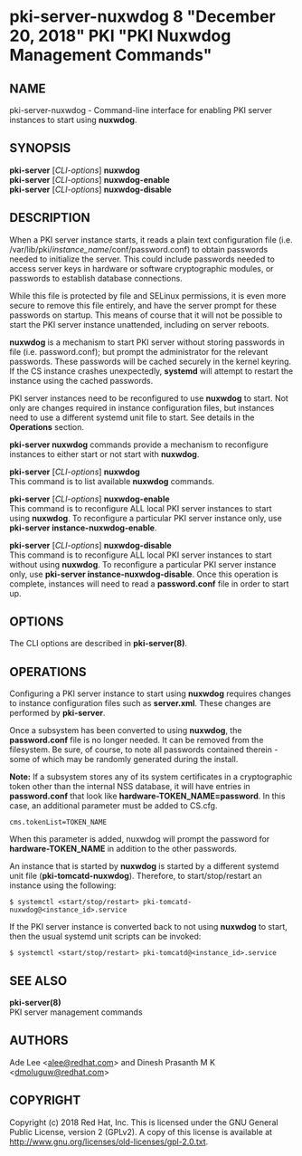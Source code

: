 # pki-server-nuxwdog 8 "December 20, 2018" PKI "PKI Nuxwdog Management Commands"

## NAME

pki-server-nuxwdog - Command-line interface for enabling PKI server instances to start using **nuxwdog**.

## SYNOPSIS

**pki-server** [*CLI-options*] **nuxwdog**  
**pki-server** [*CLI-options*] **nuxwdog-enable**  
**pki-server** [*CLI-options*] **nuxwdog-disable**  

## DESCRIPTION

When a PKI server instance starts, it reads a plain text configuration file
(i.e. /var/lib/pki/*instance_name*/conf/password.conf) to obtain passwords needed to initialize the server.
This could include passwords needed to access server keys in hardware or software cryptographic modules,
or passwords to establish database connections.

While this file is protected by file and SELinux permissions,
it is even more secure to remove this file entirely, and have the server prompt for these passwords on startup.
This means of course that it will not be possible to start the PKI server instance unattended,
including on server reboots.

**nuxwdog** is a mechanism to start PKI server without storing passwords in file (i.e. password.conf);
but prompt the administrator for the relevant passwords.
These passwords will be cached securely in the kernel keyring.
If the CS instance crashes unexpectedly, **systemd** will attempt to restart the instance using the cached passwords.

PKI server instances need to be reconfigured to use **nuxwdog** to start.
Not only are changes required in instance configuration files,
but instances need to use a different systemd unit file to start.
See details in the **Operations** section.

**pki-server nuxwdog** commands provide a mechanism to reconfigure instances
to either start or not start with **nuxwdog**.

**pki-server** [*CLI-options*] **nuxwdog**  
    This command is to list available **nuxwdog** commands.

**pki-server** [*CLI-options*] **nuxwdog-enable**  
    This command is to reconfigure ALL local PKI server instances to start using **nuxwdog**.
    To reconfigure a particular PKI server instance only, use **pki-server instance-nuxwdog-enable**.

**pki-server** [*CLI-options*] **nuxwdog-disable**  
    This command is to reconfigure ALL local PKI server instances to start without using **nuxwdog**.
    To reconfigure a particular PKI server instance only, use **pki-server instance-nuxwdog-disable**.
    Once this operation is complete, instances will need to read a  **password.conf** file in order to start up.

## OPTIONS

The CLI options are described in **pki-server(8)**.

## OPERATIONS

Configuring a PKI server instance to start using **nuxwdog** requires changes
to instance configuration files such as **server.xml**.
These changes are performed by **pki-server**.

Once a subsystem has been converted to using **nuxwdog**, the **password.conf** file is no longer needed.
It can be removed from the filesystem.
Be sure, of course, to note all passwords contained therein - some of which may be randomly generated during the install.

**Note:** If a subsystem stores any of its system certificates in a cryptographic token other than the internal NSS database,
it will have entries in **password.conf** that look like **hardware-TOKEN_NAME=password**.
In this case, an additional parameter must be added to CS.cfg.

```
cms.tokenList=TOKEN_NAME
```

When this parameter is added, nuxwdog will prompt the password for
**hardware-TOKEN_NAME** in addition to the other passwords.

An instance that is started by **nuxwdog** is started by a different systemd unit file (**pki-tomcatd-nuxwdog**).
Therefore, to start/stop/restart an instance using the following:

```
$ systemctl <start/stop/restart> pki-tomcatd-nuxwdog@<instance_id>.service
```

If the PKI server instance is converted back to not using **nuxwdog** to start,
then the usual systemd unit scripts can be invoked:

```
$ systemctl <start/stop/restart> pki-tomcatd@<instance_id>.service
```

## SEE ALSO

**pki-server(8)**  
    PKI server management commands

## AUTHORS

Ade Lee &lt;alee@redhat.com&gt; and Dinesh Prasanth M K &lt;dmoluguw@redhat.com&gt;

## COPYRIGHT

Copyright (c) 2018 Red Hat, Inc.
This is licensed under the GNU General Public License, version 2 (GPLv2).
A copy of this license is available at http://www.gnu.org/licenses/old-licenses/gpl-2.0.txt.
